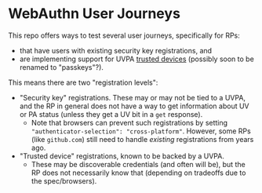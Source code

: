 # WebAuthn User Journeys

This repo offers ways to test several user journeys, specifically for RPs:

- that have users with existing security key registrations, and
- are implementing support for UVPA [trusted devices](https://w3c.github.io/webauthn/#sctn-authenticator-attachment-modality) (possibly soon to be renamed to "passkeys"?).

This means there are two "registration levels":

- "Security key" registrations. These may or may not be tied to a UVPA, and the RP in general does not have a way to get information about UV or PA status (unless they get a UV bit in a `get` response).
  - Note that browsers can prevent such registrations by setting `"authenticator-selection": "cross-platform"`. However, some RPs (like `github.com`) still need to handle _existing_ registrations from years ago.
- "Trusted device" registrations, known to be backed by a UVPA.
  - These may be discoverable credentials (and often will be), but the RP does not necessarily know that (depending on tradeoffs due to the spec/browsers).
